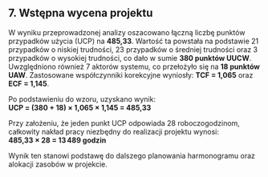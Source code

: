 ## 7. Wstępna wycena projektu

W wyniku przeprowadzonej analizy oszacowano łączną liczbę punktów przypadków użycia (UCP) na **485,33**. Wartość ta powstała na podstawie 21 przypadków o niskiej trudności, 23 przypadków o średniej trudności oraz 3 przypadków o wysokiej trudności, co dało w sumie **380 punktów UUCW**. Uwzględniono również 7 aktorów systemu, co przełożyło się na **18 punktów UAW**. Zastosowane współczynniki korekcyjne wyniosły: **TCF = 1,065** oraz **ECF = 1,145**. 

Po podstawieniu do wzoru, uzyskano wynik:  
**UCP = (380 + 18) × 1,065 × 1,145 = 485,33**

Przy założeniu, że jeden punkt UCP odpowiada 28 roboczogodzinom, całkowity nakład pracy niezbędny do realizacji projektu wynosi:  
**485,33 × 28 = 13 489 godzin**

Wynik ten stanowi podstawę do dalszego planowania harmonogramu oraz alokacji zasobów w projekcie.